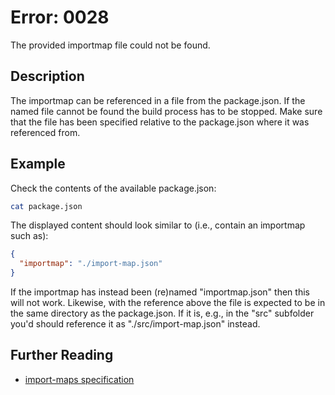 # Error: 0028

The provided importmap file could not be found.

## Description

The importmap can be referenced in a file from the package.json. If the named
file cannot be found the build process has to be stopped. Make sure that the
file has been specified relative to the package.json where it was referenced
from.

## Example

Check the contents of the available package.json:

```sh
cat package.json
```

The displayed content should look similar to (i.e., contain an importmap such as):

```json
{
  "importmap": "./import-map.json"
}
```

If the importmap has instead been (re)named "importmap.json" then this will not work.
Likewise, with the reference above the file is expected to be in the same directory
as the package.json. If it is, e.g., in the "src" subfolder you'd should reference it
as "./src/import-map.json" instead.

## Further Reading

 - [import-maps specification](https://github.com/WICG/import-maps)

